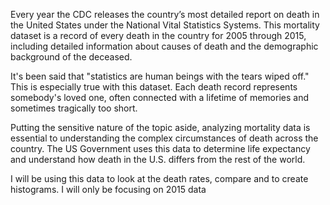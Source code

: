 Every year the CDC releases the country’s most detailed report on death in the United States under the National Vital Statistics Systems. This mortality dataset is a record of every death in the country for 2005 through 2015, including detailed information about causes of death and the demographic background of the deceased.

It's been said that "statistics are human beings with the tears wiped off." This is especially true with this dataset. Each death record represents somebody's loved one, often connected with a lifetime of memories and sometimes tragically too short.

Putting the sensitive nature of the topic aside, analyzing mortality data is essential to understanding the complex circumstances of death across the country. The US Government uses this data to determine life expectancy and understand how death in the U.S. differs from the rest of the world. 

I will be using this data to look at the death rates, compare and to create histograms. I will only be focusing on 2015 data